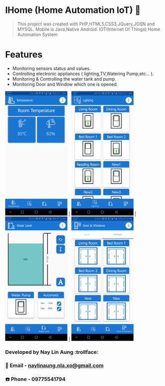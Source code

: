 # IHome (Home Automation IoT) :iphone:
> This project was created with PHP,HTML5,CSS3,JQuery,JOSN and MYSQL.
> Mobile is Java,Native Android.
> IOT(Internet Of Things) Home Automation System
# Features
- Monitoring sensors status and values.
- Controlling electronic appliances ( lighting,TV,Watering Pump,etc... ).
- Monitoring & Controlling the water tank and pump.
- Monitoring Door and Window which one is opened.

<img src="image/1.jpg" width="200" height="400" /> |
<img src="image/2.jpg" width="200" height="400" /> |
<img src="image/3.jpg" width="200" height="400" /> |
<img src="image/4.jpg" width="200" height="400" />

### Developed by Nay Lin Aung :trollface:
### :love_letter: Email - naylinaung.nla.xo@gmail.com
### :phone: Phone - 09775541794

